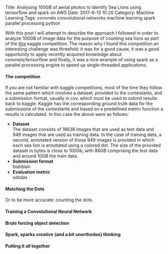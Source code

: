 Title: Analysing 100GB of aerial photos to identify Sea Lions using tensorflow and spark on AWS
Date: 2017-6-12 10:20
Category: Machine Learning
Tags: convnets convolutional networks machine learning spark parallel processing python


With this post I will attempt to describe the approach I followed in order to analyze 100GB of image data for the purpose of counting sea lions as part of the [this](https://www.kaggle.com/c/noaa-fisheries-steller-sea-lion-population-count) kaggle competition. The reason why I found this competition an interesting challenge was threefold: it was for a good cause, it was a good opportunity to apply recently acquired knowledge about convnets/tensorflow and finally, it was a nice example of using spark as a parallel processing engine to speed up single-threaded applications. 

#### The competition

If you are not familiar with kaggle competitions, most of the time they follow the same pattern which involves a dataset, provided to the contestants, and a submission format, usually in csv, which must be used to submit results back to kaggle. Kaggle has the corresponding ground truth data for the submissions of the contestants and based on a predefined metric function a results is calculated. In this case the above were as follows:

* **Dataset**  
The dataset consists of 18636 images that are used as test data and 949 images that are used as training data. In the case of training data, a second, annotated version of those 949 images is provided in which each sea lion is annotated using a colored dot. The size of the provided dataset in bytes is close to 100Gb, with 86GB comprising the test data and around 10GB the train data.
* **Submission format**  
blahblah
* **Evaluation metric**  
sdsdas

#### Matching the Dots

Or to be more accurate: counting the dots.

#### Training a Convolutional Neural Network

#### Brute forcing object detection

#### Spark, sparks creative (and a bit unorthodox) thinking

#### Putting it all together
